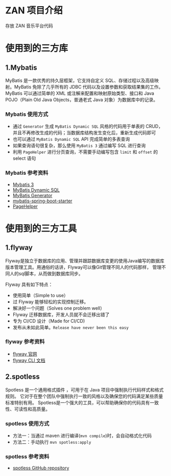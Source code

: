 # ZAN 项目介绍

存放 ZAN 音乐平台代码

# 使用到的三方库

## 1.Mybatis

MyBatis 是一款优秀的持久层框架，它支持自定义 SQL、存储过程以及高级映射。MyBatis 免除了几乎所有的 JDBC 代码以及设置参数和获取结果集的工作。
MyBatis 可以通过简单的 XML 或注解来配置和映射原始类型、接口和 Java POJO（Plain Old Java Objects，普通老式 Java 对象）为数据库中的记录。

### Mybatis 使用方式

- 通过 `Generator` 生成 `MyBatis Dynamic SQL` 风格的代码用于单表的 CRUD，并且不再修改生成的代码；当数据库结构发生变化后，重新生成代码即可
- 也可以通过 `MyBatis Dynamic SQL` API 完成简单的多表查询
- 如果查询语句很复杂，那么使用 `MyBatis 3` 通过编写 SQL 进行查询
- 利用 `PageHelper` 进行分页查询，不需要手动编写包含 `limit` 和 `offset` 的 select 语句

### Mybatis 参考资料

- [Mybatis 3](https://mybatis.org/mybatis-3/)
- [MyBatis Dynamic SQL](https://mybatis.org/mybatis-dynamic-sql/docs/introduction.html)
- [MyBatis Generator](https://mybatis.org/generator/)
- [mybatis-spring-boot-starter](https://mybatis.org/spring-boot-starter/mybatis-spring-boot-autoconfigure/zh/index.html)
- [PageHelper](https://pagehelper.github.io/)

# 使用到的三方工具

## 1.flyway

Flyway是独立于数据库的应用、管理并跟踪数据库变更的使用Java编写的数据库版本管理工具。用通俗的话讲，Flyway可以像Git管理不同人的代码那样，
管理不同人的sql脚本，从而做到数据库同步。

Flyway 具有如下特点：
- 使用简单（Simple to use）
- 过 Flyway 能够轻松的实现控制迁移。
- 解决好一个问题（Solves one problem well）
- Flyway 迁移数据库，开发人员就不会迁移出错了
- 专为 CI/CD 设计（Made for CI/CD)
- 发布从未如此简单。`Release have never been this easy`

### flyway 参考资料

- [flyway 官网](https://flywaydb.org/)
- [flyway CLI 文档](https://documentation.red-gate.com/fd/flyway-cli-and-api-183306238.html)

## 2.spotless

Spotless 是一个通用格式插件 ，可用于在 Java 项目中强制执行代码样式和格式规则。 它对于在整个团队中强制执行一致的风格以及确保您的代码满足某些质量标准特别有用。 
Spotless是一个强大的工具，可以帮助确保你的代码具有一致性、可读性和高质量。

### spotless 使用方式

- 方法一：当通过 maven 进行编译(`mvn compile`)时，会自动格式化代码
- 方法二：手动执行 `mvn spotless:apply`

### spotless 参考资料

- [spotless GitHub repository](https://github.com/diffplug/spotless)
